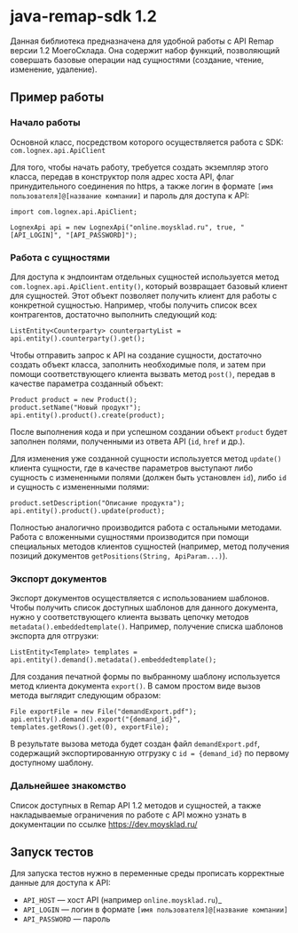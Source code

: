 # java-remap-sdk 1.2

Данная библиотека предназначена для удобной работы с API Remap версии 1.2 МоегоСклада. Она содержит набор функций, позволяющий совершать базовые операции над сущностями (создание, чтение, изменение, удаление).

## Пример работы

### Начало работы

Основной класс, посредством которого осуществляется работа с SDK: `com.lognex.api.ApiClient`

Для того, чтобы начать работу, требуется создать экземпляр этого класса, передав в конструктор поля адрес хоста API, флаг принудительного соединения по https, а также логин в формате `[имя пользователя]@[название компании]` и пароль для доступа к API:

```
import com.lognex.api.ApiClient;

LognexApi api = new LognexApi("online.moysklad.ru", true, "[API_LOGIN]", "[API_PASSWORD]");
```

### Работа с сущностями

Для доступа к эндпоинтам отдельных сущностей используется метод ```com.lognex.api.ApiClient.entity()```, который возвращает базовый клиент для сущностей. Этот объект позволяет получить клиент для работы с конкретной сущностью. Например, чтобы получить список всех контрагентов, достаточно выполнить следующий код:

```
ListEntity<Counterparty> counterpartyList = api.entity().counterparty().get();
```

Чтобы отправить запрос к API на создание сущности, достаточно создать объект класса, заполнить необходимые поля, и затем при помощи соответствующего клиента вызвать метод `post()`, передав в качестве параметра созданный объект:

```
Product product = new Product();
product.setName("Новый продукт");
api.entity().product().create(product);
```

После выполнения кода и при успешном создании объект `product` будет заполнен полями, полученными из ответа API (`id`, `href` и др.). 

Для изменения уже созданной сущности используется метод `update()` клиента сущности, где в качестве параметров выступают либо сущность с измененными полями (должен быть установлен `id`), либо `id` и сущность с измененными полями:

```
product.setDescription("Описание продукта");
api.entity().product().update(product);
```

Полностью аналогично производится работа с остальными методами. Работа с вложенными сущностями производится при помощи специальных методов клиентов сущностей (например, метод получения позиций документов `getPositions(String, ApiParam...)`).

### Экспорт документов

Экспорт документов осуществляется с использованием шаблонов. Чтобы получить список доступных шаблонов для данного документа, нужно у соответствующего клиента вызвать цепочку методов `metadata().embeddedtemplate()`. Например, получение списка шаблонов экспорта для отгрузки:
```
ListEntity<Template> templates = api.entity().demand().metadata().embeddedtemplate();
```

Для создания печатной формы по выбранному шаблону используется метод клиента документа `export()`. В самом простом виде вызов метода выглядит следующим образом:
```
File exportFile = new File("demandExport.pdf");
api.entity().demand().export("{demand_id}", templates.getRows().get(0), exportFile);
```

В результате вызова метода будет создан файл `demandExport.pdf`, содержащий экспортированную отгрузку с `id = {demand_id}` по первому доступному шаблону.

### Дальнейшее знакомство

Список доступных в Remap API 1.2 методов и сущностей, а также накладываемые ограничения по работе с API можно узнать в документации по ссылке https://dev.moysklad.ru/

## Запуск тестов

Для запуска тестов нужно в переменные среды прописать корректные данные для доступа к API:  
* `API_HOST` — хост API (например `online.moysklad.ru`)_
* `API_LOGIN` — логин в формате `[имя пользователя]@[название компании]`
* `API_PASSWORD` — пароль